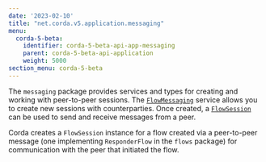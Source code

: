 ```yaml
---
date: '2023-02-10'
title: "net.corda.v5.application.messaging"
menu:
  corda-5-beta:
    identifier: corda-5-beta-api-app-messaging
    parent: corda-5-beta-api-application
    weight: 5000
section_menu: corda-5-beta
---
```


The `messaging` package provides services and types for creating and working with peer-to-peer sessions. The <a href="../../../../../../api-ref/corda/5.0-beta/java/net/corda/v5/application/messaging/FlowMessaging.html" target="_blank">`FlowMessaging`</a> service allows you to create new sessions with counterparties. Once created, a <a href="../../../../../../api-ref/corda/5.0-beta/java/net/corda/v5/application/messaging/FlowSession.html" target="_blank">`FlowSession`</a> can be used to send and receive messages from a peer.

Corda creates a `FlowSession` instance for a flow created via a peer-to-peer message (one implementing `ResponderFlow` in the `flows` package) for communication with the peer that initiated the flow.